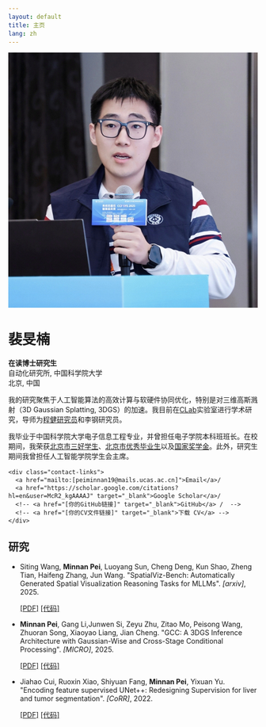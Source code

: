 ```yaml
---
layout: default
title: 主页
lang: zh
---
```


<div class="profile-container">
  <div class="profile-pic">
    <img src="/assets/images/1.jpg" alt="Minnan Pei">
  </div>
  <div class="profile-text">
    <h1>裴旻楠</h1>
    <p><strong>在读博士研究生</strong><br>
    自动化研究所, 中国科学院大学<br>
    北京, 中国</p>
    
<p>
    我的研究聚焦于人工智能算法的高效计算与软硬件协同优化，特别是对三维高斯溅射（3D Gaussian Splatting, 3DGS）的加速。我目前在<a href="http://clab.ia.ac.cn">CLab</a>实验室进行学术研究，导师为<a href="https://people.ucas.ac.cn/~chengjian">程健研究员</a>和李钢研究员。
  </p><p>
    我毕业于中国科学院大学电子信息工程专业，并曾担任电子学院本科班班长。在校期间，我荣获<a href="https://onestop.ucas.ac.cn/home/infob/48d6092a-be91-442a-adcf-50953a455869/0">北京市三好学生</a>、<a href="https://bkjy.ucas.ac.cn/index.php/2020-11-10-07-29-19/2020-11-10-07-32-02/6979-2019-9">北京市优秀毕业生</a>以及<a href="https://bkjy.ucas.edu.cn/index.php/tzgg/6433-2021-2050">国家奖学金</a>。此外，研究生期间我曾担任人工智能学院学生会主席。
  </p>

    <div class="contact-links">
      <a href="mailto:[peiminnan19@mails.ucas.ac.cn]">Email</a>/ 
      <a href="https://scholar.google.com/citations?hl=en&user=McR2_kgAAAAJ" target="_blank">Google Scholar</a>/ 
      <!-- <a href="[你的GitHub链接]" target="_blank">GitHub</a> /  -->
      <!-- <a href="[你的CV文件链接]" target="_blank">下载 CV</a> -->
    </div>
  </div>
</div>

<h2 id="publications">研究</h2>

<ul class="publications-list">

  <li>
    <p>Siting Wang, <strong>Minnan Pei</strong>, Luoyang Sun, Cheng Deng, Kun Shao, 
      Zheng Tian, Haifeng Zhang, Jun Wang. "SpatialViz-Bench: Automatically Generated Spatial Visualization Reasoning Tasks for MLLMs". <em>[arxiv]</em>, 2025.</p>
    <div class="resource-links">
      <a href="https://arxiv.org/pdf/2507.07610" target="_blank">[PDF]</a>
      <a href="https://github.com/wangst0181/Spatial-Visualization-Benchmark" target="_blank">[代码]</a>
    </div>
  </li>

  <li>
    <p><strong>Minnan Pei</strong>, Gang Li,Junwen Si, Zeyu Zhu, Zitao Mo, Peisong Wang, Zhuoran Song, Xiaoyao Liang, Jian Cheng. "GCC: A 3DGS Inference Architecture with Gaussian-Wise and Cross-Stage Conditional Processing". <em>[MICRO]</em>, 2025.</p>
    <div class="resource-links">
      <a href="https://arxiv.org/pdf/2507.15300" target="_blank">[PDF]</a>
      <a href="[代码的GitHub链接]" target="_blank">[代码]</a>
    </div>
  </li>

  <li>
    <p>Jiahao Cui, Ruoxin Xiao, Shiyuan Fang, <strong>Minnan Pei</strong>, Yixuan Yu. "Encoding feature supervised UNet++: Redesigning Supervision for liver and tumor segmentation". <em>[CoRR]</em>, 2022.</p>
    <div class="resource-links">
      <a href="https://arxiv.org/pdf/2211.08146" target="_blank">[PDF]</a>
      <a href="[代码的GitHub链接]" target="_blank">[代码]</a>
    </div>
  </li>


</ul>